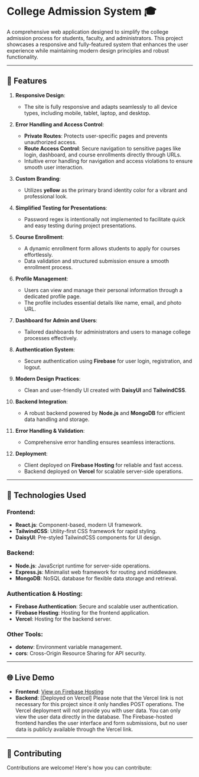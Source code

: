# College Admission System 🎓  

A comprehensive web application designed to simplify the college admission process for students, faculty, and administrators. This project showcases a responsive and fully-featured system that enhances the user experience while maintaining modern design principles and robust functionality.

---

## 🌟 Features

1. **Responsive Design**:  
   - The site is fully responsive and adapts seamlessly to all device types, including mobile, tablet, laptop, and desktop.  

2. **Error Handling and Access Control**:  
   - **Private Routes**: Protects user-specific pages and prevents unauthorized access.  
   - **Route Access Control**: Secure navigation to sensitive pages like login, dashboard, and course enrollments directly through URLs.  
   - Intuitive error handling for navigation and access violations to ensure smooth user interaction.  

3. **Custom Branding**:  
   - Utilizes **yellow** as the primary brand identity color for a vibrant and professional look.  

4. **Simplified Testing for Presentations**:  
   - Password regex is intentionally not implemented to facilitate quick and easy testing during project presentations.  

5. **Course Enrollment**:  
   - A dynamic enrollment form allows students to apply for courses effortlessly.  
   - Data validation and structured submission ensure a smooth enrollment process.  

6. **Profile Management**:  
   - Users can view and manage their personal information through a dedicated profile page.  
   - The profile includes essential details like name, email, and photo URL.  

7. **Dashboard for Admin and Users**:  
   - Tailored dashboards for administrators and users to manage college processes effectively.  

8. **Authentication System**:  
   - Secure authentication using **Firebase** for user login, registration, and logout.  

9. **Modern Design Practices**:  
   - Clean and user-friendly UI created with **DaisyUI** and **TailwindCSS**.  

10. **Backend Integration**:  
    - A robust backend powered by **Node.js** and **MongoDB** for efficient data handling and storage.  

11. **Error Handling & Validation**:  
    - Comprehensive error handling ensures seamless interactions.  

12. **Deployment**:  
    - Client deployed on **Firebase Hosting** for reliable and fast access.  
    - Backend deployed on **Vercel** for scalable server-side operations.  

---

## 🔧 Technologies Used

### Frontend:
- **React.js**: Component-based, modern UI framework.  
- **TailwindCSS**: Utility-first CSS framework for rapid styling.  
- **DaisyUI**: Pre-styled TailwindCSS components for UI design.  

### Backend:
- **Node.js**: JavaScript runtime for server-side operations.  
- **Express.js**: Minimalist web framework for routing and middleware.  
- **MongoDB**: NoSQL database for flexible data storage and retrieval.  

### Authentication & Hosting:
- **Firebase Authentication**: Secure and scalable user authentication.  
- **Firebase Hosting**: Hosting for the frontend application.  
- **Vercel**: Hosting for the backend server.  

### Other Tools:
- **dotenv**: Environment variable management.  
- **cors**: Cross-Origin Resource Sharing for API security.  

---

## 🌐 Live Demo

- **Frontend**: [View on Firebase Hosting](https://college-admission-system-bb0ee.web.app/)  
- **Backend**: [Deployed on Vercel] Please note that the Vercel link is not necessary for this project since it only handles POST operations. The Vercel deployment will not provide you with user data. You can only view the user data directly in the database. The Firebase-hosted frontend handles the user interface and form submissions, but no user data is publicly available through the Vercel link.

 

---

## 🤝 Contributing

Contributions are welcome! Here's how you can contribute:  
